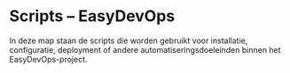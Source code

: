 # Scripts – EasyDevOps

In deze map staan de scripts die worden gebruikt voor installatie, configuratie, deployment 
of andere automatiseringsdoeleinden binnen het EasyDevOps-project.